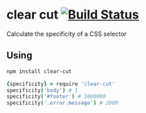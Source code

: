 # clear cut [![Build Status](https://travis-ci.org/atom/clear-cut.png?branch=master)](https://travis-ci.org/atom/clear-cut)

Calculate the specificity of a CSS selector

## Using

```sh
npm install clear-cut
```

```coffee
{specificity} = require 'clear-cut'
specificity('body') # 1
specificity('#footer') # 1000000
specificity('.error.message') # 2000
```
